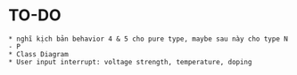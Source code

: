 # TO-DO #

	* nghĩ kịch bản behavior 4 & 5 cho pure type, maybe sau này cho type N - P
	* Class Diagram
	* User input interrupt: voltage strength, temperature, doping
